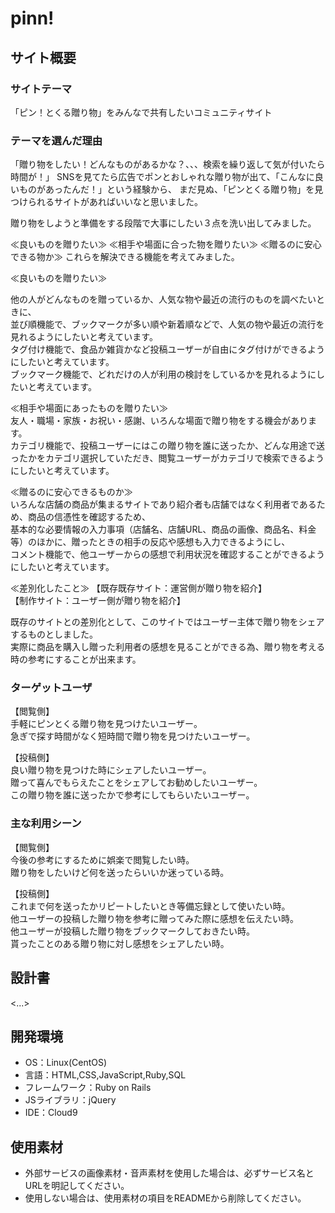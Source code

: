 # pinn!

## サイト概要
### サイトテーマ
「ピン！とくる贈り物」をみんなで共有したいコミュニティサイト


### テーマを選んだ理由
「贈り物をしたい！どんなものがあるかな？、、、検索を繰り返して気が付いたら時間が！」
SNSを見てたら広告でポンとおしゃれな贈り物が出て、「こんなに良いものがあったんだ！」という経験から、
まだ見ぬ、「ピンとくる贈り物」を見つけられるサイトがあればいいなと思いました。

贈り物をしようと準備をする段階で大事にしたい３点を洗い出してみました。


≪良いものを贈りたい≫  ≪相手や場面に合った物を贈りたい≫  ≪贈るのに安心できる物か≫    これらを解決できる機能を考えてみました。



≪良いものを贈りたい≫


他の人がどんなものを贈っているか、人気な物や最近の流行のものを調べたいときに、  
並び順機能で、ブックマークが多い順や新着順などで、人気の物や最近の流行を見れるようにしたいと考えています。  
タグ付け機能で、食品か雑貨かなど投稿ユーザーが自由にタグ付けができるようにしたいと考えています。  
ブックマーク機能で、どれだけの人が利用の検討をしているかを見れるようにしたいと考えています。  


≪相手や場面にあったものを贈りたい≫  
友人・職場・家族・お祝い・感謝、いろんな場面で贈り物をする機会があります。  
カテゴリ機能で、投稿ユーザーにはこの贈り物を誰に送ったか、どんな用途で送ったかをカテゴリ選択していただき、閲覧ユーザーがカテゴリで検索できるようにしたいと考えています。



≪贈るのに安心できるものか≫  
いろんな店舗の商品が集まるサイトであり紹介者も店舗ではなく利用者であるため、商品の信憑性を確認するため、  
基本的な必要情報の入力事項（店舗名、店舗URL、商品の画像、商品名、料金等）のほかに、贈ったときの相手の反応や感想も入力できるようにし、  
コメント機能で、他ユーザーからの感想で利用状況を確認することができるようにしたいと考えています。  




≪差別化したこと≫
【既存既存サイト：運営側が贈り物を紹介】  
【制作サイト：ユーザー側が贈り物を紹介】  
  
既存のサイトとの差別化として、このサイトではユーザー主体で贈り物をシェアするものとしました。  
実際に商品を購入し贈った利用者の感想を見ることができる為、贈り物を考える時の参考にすることが出来ます。



### ターゲットユーザ
【閲覧側】  
手軽にピンとくる贈り物を見つけたいユーザー。  
急ぎで探す時間がなく短時間で贈り物を見つけたいユーザー。  

【投稿側】  
良い贈り物を見つけた時にシェアしたいユーザー。  
贈って喜んでもらえたことをシェアしてお勧めしたいユーザー。  
この贈り物を誰に送ったかで参考にしてもらいたいユーザー。  

### 主な利用シーン
【閲覧側】  
今後の参考にするために娯楽で閲覧したい時。  
贈り物をしたいけど何を送ったらいいか迷っている時。  


【投稿側】  
これまで何を送ったかリピートしたいとき等備忘録として使いたい時。  
他ユーザーの投稿した贈り物を参考に贈ってみた際に感想を伝えたい時。  
他ユーザーが投稿した贈り物をブックマークしておきたい時。  
貰ったことのある贈り物に対し感想をシェアしたい時。  

## 設計書
<...>

## 開発環境
- OS：Linux(CentOS)
- 言語：HTML,CSS,JavaScript,Ruby,SQL
- フレームワーク：Ruby on Rails
- JSライブラリ：jQuery
- IDE：Cloud9

## 使用素材
- 外部サービスの画像素材・音声素材を使用した場合は、必ずサービス名とURLを明記してください。
- 使用しない場合は、使用素材の項目をREADMEから削除してください。
